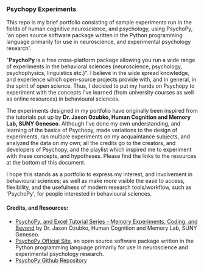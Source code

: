 ### Psychopy Experiments

This repo is my brief portfolio consisting of sample experiments run in the fields of human cognitive neuroscience, and psychology, using PsychoPy, 'an open source software package written in the Python programming language primarily for use in neuroscience, and experimental psychology research'. 

"**PsychoPy** is a free cross-platform package allowing you run a wide range of experiments in the behavioral sciences (neuroscience, psychology, psychophysics, linguistics etc.)". I believe in the wide spread knowledge, and experience which open-source projects provide with, and in general, in the spirit of open science. Thus, I decided to put my hands on Psychopy to experiment with the concepts I've learned (from university courses as well as online resources) in behavioural sciences.  

The experiments designed in my portfolio have originally been inspired from the tutorials put up by **Dr. Jason Ozubko, Human Cognition and Memory Lab, SUNY Geneseo**. Although I've done my own understanding, and learning of the basics of Psychopy, made variations to the design of experiments, ran multiple experiments on my acquaintance subjects, and analyzed the data on my own; all the credits go to the creators, and developers of Psychopy, and the playlist which inspired me to experiment with these concepts, and hypotheses. Please find the links to the resources at the bottom of this document. 

I hope this stands as a portfolio to express my interest, and involvement in behavioural sciences; as well as make more visible the ease to access, flexibility, and the usefulness of modern research tools/workflow, such as 'PsychoPy', for people interested in behavioural sciences. 

#### Credits, and Resources:
- [PsychoPy, and Excel Tutorial Series - Memory Experiments, Coding, and Beyond](https://www.youtube.com/playlist?list=PL-KTa_GY7VEMehFKqnBgIg48KqbKwSj-a) by Dr. Jason Ozubko, Human Cognition and Memory Lab, SUNY Geneseo.
- [PsychoPy Official Site](https://www.psychopy.org/), an open source software package written in the Python programming language primarily for use in neuroscience and experimental psychology research.
- [PsychoPy Github Repository](https://github.com/psychopy/psychopy)
